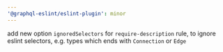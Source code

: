```yaml
---
'@graphql-eslint/eslint-plugin': minor
---
```


add new option `ignoredSelectors` for `require-description` rule, to ignore eslint selectors, e.g.
types which ends with `Connection` or `Edge`
